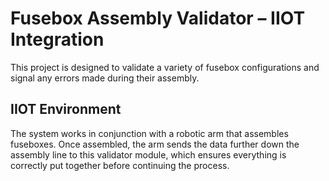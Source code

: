 # Fusebox Assembly Validator – IIOT Integration
This project is designed to validate a variety of fusebox configurations and signal any errors made during their assembly.

## IIOT Environment
The system works in conjunction with a robotic arm that assembles fuseboxes.
Once assembled, the arm sends the data further down the assembly line to this validator module, which ensures everything is correctly put together before continuing the process.
